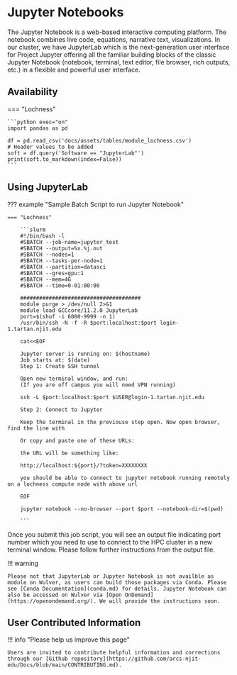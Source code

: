 # Jupyter Notebooks
The Jupyter Notebook is a web-based interactive computing platform. The notebook combines live code, equations, narrative text, visualizations. In our cluster, we have JupyterLab which is the next-generation user interface for Project Jupyter offering all the familiar building blocks of the classic Jupyter Notebook (notebook, terminal, text editor, file browser, rich outputs, etc.) in a flexible and powerful user interface. 

## Availability

=== "Lochness"

    ```python exec="on"
    import pandas as pd
    
    df = pd.read_csv('docs/assets/tables/module_lochness.csv')
    # Header values to be added
    soft = df.query('Software == "JupyterLab"')
    print(soft.to_markdown(index=False))
    ```


## Using JupyterLab


??? example "Sample Batch Script to run Jupyter Notebook"

    === "Lochness"
    
        ```slurm
        #!/bin/bash -l                                                                                                                                                                                                                          
        #SBATCH --job-name=jupyter_test                                                                                                                                                                                                         
        #SBATCH --output=%x.%j.out                                                                                                                                                                                                              
        #SBATCH --nodes=1                                                                                                                                                                                                                       
        #SBATCH --tasks-per-node=1
        #SBATCH --partition=datasci                                                                                                                                                                                                             
        #SBATCH --gres=gpu:1
        #SBATCH --mem=4G
        #SBATCH --time=0-01:00:00
                                                                                                                                                                                                                                          
        ######################################                                                                                                                                                                                               
        module purge > /dev/null 2>&1
        module load GCCcore/11.2.0 JupyterLab
        port=$(shuf -i 6000-9999 -n 1)
        /usr/bin/ssh -N -f -R $port:localhost:$port login-1.tartan.njit.edu
    
        cat<<EOF
        
        Jupyter server is running on: $(hostname)
        Job starts at: $(date)
        Step 1: Create SSH tunnel
        
        Open new terminal window, and run:
        (If you are off campus you will need VPN running)
        
        ssh -L $port:localhost:$port $USER@login-1.tartan.njit.edu
        
        Step 2: Connect to Jupyter
        
        Keep the terminal in the previouse step open. Now open browser, find the line with
         
        Or copy and paste one of these URLs:
        
        the URL will be something like:
        
        http://localhost:${port}/?token=XXXXXXXX
        
        you should be able to connect to jupyter notebook running remotely on a lochness compute node with above url
        
        EOF
        
        jupyter notebook --no-browser --port $port --notebook-dir=$(pwd)
                     
        ```
Once you submit this job script, you will see an output file indicating port number which you need to use to connect to the HPC cluster in a new terminal window. Please follow further instructions from the output file.

!!! warning 
    
    Please not that JupyterLab or Jupyter Notebook is not availble as module on Wulver, as users can build those packages via Conda. Please see [Conda Documentation](conda.md) for details. Jupyter Notebook can also be accessed on Wulver via [Open OnDemand](https://openondemand.org/). We will provide the instructions soon.


## User Contributed Information

!!! info "Please help us improve this page"

    Users are invited to contribute helpful information and corrections through our [Github repository](https://github.com/arcs-njit-edu/Docs/blob/main/CONTRIBUTING.md).

